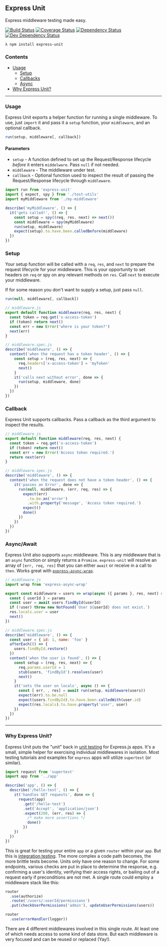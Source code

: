 Express Unit
--
Express middleware testing made easy.

[![Build Status](https://travis-ci.org/thebearingedge/express-unit.svg?branch=master)](https://travis-ci.org/thebearingedge/express-unit.svg?branch=master)
[![Coverage Status](https://coveralls.io/repos/github/thebearingedge/express-unit/badge.svg?branch=master)](https://coveralls.io/github/thebearingedge/express-unit?branch=master)
[![Dependency Status](https://david-dm.org/thebearingedge/express-unit.svg)](https://david-dm.org/thebearingedge/express-unit)
[![Dev Dependency Status](https://david-dm.org/thebearingedge/express-unit/dev-status.svg)](https://david-dm.org/thebearingedge/express-unit)

`λ npm install express-unit`

### Contents
 - [Usage](#usage)
   + [Setup](#setup)
   + [Callbacks](#callbacks)
   + [Async](#async)
 - [Why Express Unit?](#why-express-unit)
---

### Usage

Express Unit exports a helper function for running a single middleware. To use, just `import` it and pass it a `setup` function, your `middleware`, and an optional callback.

```js
run(setup, middleware[, callback])
```

#### Parameters

- `setup` - A function defined to set up the Request/Response lifecycle _before_ it enters `middelware`. Pass `null` if not needed.
- `middleware` - The middleware under test.
- `callback` - Optional function used to inspect the result of passing the Request/Response lifecycle through `middleware`.

```js
import run from 'express-unit'
import { expect, spy } from './test-utils'
import myMiddleware from './my-middleware'

describe('myMiddleware', () => {
  it('gets called!', () => {
    const setup = spy((req, res, next) => next())
    const middleware = spy(myMiddleware)
    run(setup, middleware)
    expect(setup).to.have.been.calledBefore(middleware)
  })
})
```

### Setup

Your setup function will be called with a `req`, `res`, and `next` to prepare the request lifecycle for your middleware. This is your opportunity to set headers on `req` or spy on any relevant methods on `res`. Call `next` to execute your middleware.

If for some reason you don't want to supply a setup, just pass `null`.

```js
run(null, middleware[, callback])
```

```js
// middleware.js
export default function middleware(req, res, next) {
  const token = req.get('x-access-token')
  if (token) return next()
  const err = new Error('where is your token?')
  next(err)
}
```

```js
// middleware.spec.js
describe('middleware', () => {
  context('when the request has a token header', () => {
    const setup = (req, res, next) => {
      req.headers['x-access-token'] = 'myToken'
      next()
    }
    it('calls next without error', done => {
      run(setup, middleware, done)
    })
  })
})
```

### Callback

Express Unit supports callbacks. Pass a callback as the third argument to inspect the results.

```js
// middleware.js
export default function middleware(req, res, next) {
  const token = req.get('x-access-token')
  if (token) return next()
  const err = new Error('Access token required.')
  return next(err)
}
```

```js
// middleware.spec.js
describe('middleware', () => {
  context('when the request does not have a token header', () => {
    it('passes an Error', done => {
      run(null, middleware, (err, req, res) => {
        expect(err)
          .to.be.an('error')
          .with.property('message', 'Access token required.')
        expect()
        done()
      })
    })
  })
})
```

### Async/Await

Express Unit also supports `async` middleware. This is any middleware that is an `async` function or simply returns a `Promise`. `express-unit` will resolve an array of `[err, req, res]` that you can either `await` or receive in a call to `then`. Works great with [`express-async-wrap`](https://github.com/Greenfields/express-async-wrap).

```js
// middleware.js
import wrap from 'express-async-wrap'

export const middleware = users => wrap(async ({ params }, res, next) => {
  const { userId } = params
  const user = await users.findById(userId)
  if (!user) throw new NotFound(`User ${userId} does not exist.`)
  res.locals.user = user
  next()
})
```

```js
// middleware.spec.js
describe('middleware', () => {
  const user = { id: 1, name: 'foo' }
  afterEach(() => {
    users.findById.restore()
  })
  context('when the user is found', () => {
    const setup = (req, res, next) => {
      req.params.userId = 1
      stub(users, 'findById').resolves(user)
      next()
    }
    it('sets the user on locals', async () => {
      const [ err, , res] = await run(setup, middleware(users))
      expect(err).to.be.null
      expect(users.findById).to.have.been.calledWith(user.id)
      expect(res.locals).to.have.property('user', user)
    })
  })
})
```
---

### Why Express Unit?

Express Unit puts the "unit" back in [unit testing](https://en.wikipedia.org/wiki/Unit_testing) for Express.js apps. It's a small, simple helper for exercising individual middlewares in isolation. Most testing tutorials and examples for `express` apps will utilize `supertest` (or similar).

```js
import request from 'supertest'
import app from '../app'

describe('app', () => {
  describe('/hello-test', () => {
    it('handles GET requests', done => {
      request(app)
        .get('/hello-test')
        .set('Accept', 'application/json')
        .expect(200, (err, res) => {
          /* make more assertions */
          done()
        })
    })
  })
})
```

This is great for testing your entire `app` or a given `router` within your `app`. But this is [integration testing](https://en.wikipedia.org/wiki/Integration_testing). The more complex a code path becomes, the more brittle tests become. Units only have one reason to change. For some endpoints, various checks are put in place to determine the response, e.g. confirming a user's identity, verifying their access rights, or bailing out of a request early if preconditions are not met. A single route could employ a middleware stack like this:

```js
router
  .use(authorize)
  .route('/users/:userId/permissions')
  .put(checkUserPermissions('admin'), updateUserPermissions(users))

router
  .use(errorHandler(logger))
```

There are 4 different middlewares involved in this single route. At least one of which needs access to some kind of data store. But each middleware is very focused and can be reused or replaced (Yay!).
